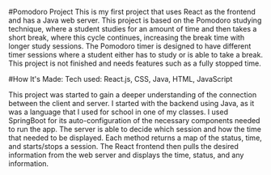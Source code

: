 #Pomodoro Project
This is my first project that uses React as the frontend and has a Java web server. This project is based on the Pomodoro studying technique, where a student studies for an amount of time and then takes a short break, where this cycle continues, increasing the break time with longer study sessions. The Pomodoro timer is designed to have different timer sessions where a student either has to study or is able to take a break. This project is not finished and needs features such as a fully stopped time.





#How It's Made:
Tech used: React.js, CSS, Java, HTML, JavaScript

This project was started to gain a deeper understanding of the connection between the client and server. I started with the backend using Java, as it was a language that I used for school in one of my classes. I used SpringBoot for its auto-configuration of the necessary components needed to run the app. The server is able to decide which session and how the time that needed to be displayed. Each method returns a map of the status, time, and starts/stops a session. 
The React frontend then pulls the desired information from the web server and displays the time, status, and any information. 
